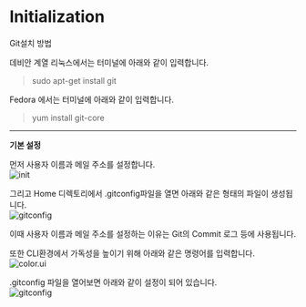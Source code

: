 Initialization
==========

Git설치 방법

데비안 계열 리눅스에서는 터미널에 아래와 같이 입력합니다.
> sudo apt-get install git

Fedora 에서는 터미널에 아래와 같이 입력합니다.
> yum install git-core

---
**기본 설정**

먼저 사용자 이름과 메일 주소를 설정합니다.  
![init](https://cloud.githubusercontent.com/assets/10435547/9677815/7b546cca-5319-11e5-9f52-be8744fbb150.png)

그리고 Home 디렉토리에서 .gitconfig파일을 열면 아래와 같은 형태의 파일이 생성됩니다.  
![gitconfig](https://cloud.githubusercontent.com/assets/10435547/9677925/7f7f7f1e-531a-11e5-996b-bdb76cc5cb3d.png)

이때 사용자 이름과 메일 주소를 설정하는 이유는 Git의  Commit 로그 등에 사용됩니다.

또한 CLI환경에서 가독성을 높이기 위해 아래와 같은 명령어를 입력합니다.  
![color.ui](https://cloud.githubusercontent.com/assets/10435547/9678004/7e806a8c-531b-11e5-9b5a-80a98bf85964.png)

.gitconfig 파일을 열어보면 아래와 같이 설정이 되어 있습니다.  
![gitconfig](https://cloud.githubusercontent.com/assets/10435547/9678041/e9b1fdde-531b-11e5-94bd-3a88fc65b414.png)
